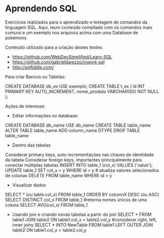 # Aprendendo SQL

Exercícios realizados para o aprendizado e testagem de comandos da linguagem SQL. Aqui, reuni conteúdo compilado com os comandos mais comuns e um exemplo nos arquivos acima com uma Database de pokémons.

Conteúdo utilizado para a criação destes testes:

- https://github.com/WebDevSimplified/Learn-SQL
- https://github.com/gabrieldarezzo/inwork-sql
- http://sqlfiddle.com/

Para criar Bancos ou Tabelas:

CREATE DATABASE db_ex
USE exemplo;
CREATE TABLE t_ex (
	id             INT PRIMARY KEY AUTO_INCREMENT,
	nome_produto   VARCHAR(50) NOT NULL
);

Ações de interesse:

- Editar informações no database:

CREATE DATABASE db_name
USE db_name
CREATE TABLE table_name
ALTER TABLE table_name
ADD column_name DTYPE
DROP TABLE table_name

- Dentro das tabelas

Considerar primary keys, auto-incrementações nas chaves de identidade da tabela
Considerar foreign keys, importantes principalmente para conectar múltiplas tabelas
INSERT INTO table_1 (col_x) VALUES ('value');
UPDATE table_1 SET col_x = y WHERE id = y # atualiza valores selecionados de colunas
DELETE FROM table_name WHERE id > y

- Visualizar dados

SELECT * (ou table.col_x) FROM table_1 ORDER BY columnX DESC (ou ASC)
SELECT DISTINCT col_x  FROM table_1 #retorna nomes únicos de uma coluna
SELECT AVG(col_x) FROM table_1

- Usando join e criando novas tabelas a partir do join
SELECT * FROM table1 JOIN table2 ON table1.col_x = table2.col_y #considerar right, left, inner joins
SELECT * INTO NewTable FROM table1 LEFT OUTER JOIN table2 ON table1.col_x = table2.col_y
